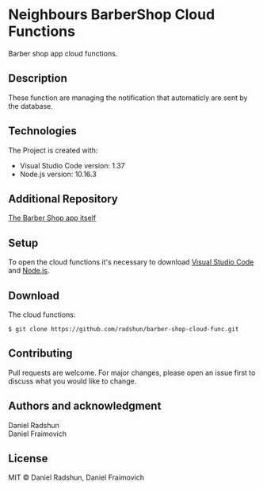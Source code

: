 # Neighbours BarberShop Cloud Functions

Barber shop app cloud functions.

## Description

These function are managing the notification that automaticly are sent by the database.

## Technologies
The Project is created with:
* Visual Studio Code version: 1.37
* Node.js version: 10.16.3

## Additional Repository
[The Barber Shop app itself](https://github.com/radshun/barber-shop)

## Setup
To open the cloud functions it's necessary to download [Visual Studio Code](https://code.visualstudio.com/) and [Node.js](https://nodejs.org/en/).

## Download
The cloud functions:
```
$ git clone https://github.com/radshun/barber-shop-cloud-func.git
```

## Contributing
Pull requests are welcome. For major changes, please open an issue first to discuss what you would like to change.

## Authors and acknowledgment
Daniel Radshun\
Daniel Fraimovich

## License
MIT © Daniel Radshun, Daniel Fraimovich
